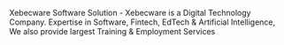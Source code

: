 Xebecware Software Solution - Xebecware is a Digital Technology Company. Expertise in Software, Fintech, EdTech &amp; Artificial Intelligence, We also provide largest Training &amp; Employment Services
